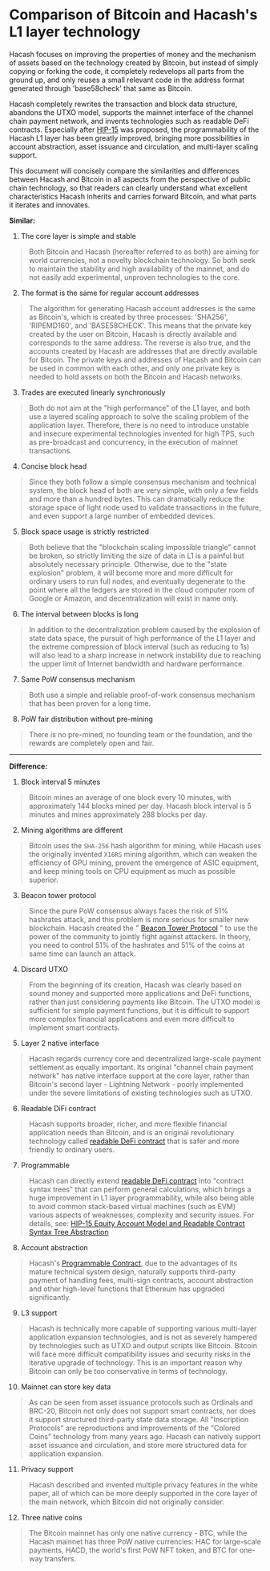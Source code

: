 Comparison of Bitcoin and Hacash's L1 layer technology
===

Hacash focuses on improving the properties of money and the mechanism of assets based on the technology created by Bitcoin, but instead of simply copying or forking the code, it completely redevelops all parts from the ground up, and only reuses a small relevant code in the address format generated through 'base58check' that same as Bitcoin.

Hacash completely rewrites the transaction and block data structure, abandons the UTXO model, supports the mainnet interface of the channel chain payment network, and invents technologies such as readable DeFi contracts. Especially after [HIP-15](https://github.com/hacash/paper/blob/master/HIP/protocol/account_and_syntax_tree_abstraction.md) was proposed, the programmability of the Hacash L1 layer has been greatly improved, bringing more possibilities in account abstraction, asset issuance and circulation, and multi-layer scaling support.

This document will concisely compare the similarities and differences between Hacash and Bitcoin in all aspects from the perspective of public chain technology, so that readers can clearly understand what excellent characteristics Hacash inherits and carries forward Bitcoin, and what parts it iterates and innovates.

**Similar:**


1. The core layer is simple and stable

> Both Bitcoin and Hacash (hereafter referred to as both) are aiming for world currencies, not a novelty blockchain technology. So both seek to maintain the stability and high availability of the mainnet, and do not easily add experimental, unproven technologies to the core.

2. The format is the same for regular account addresses

> The algorithm for generating Hacash account addresses is the same as Bitcoin's, which is created by three processes: 'SHA256', 'RIPEMD160', and 'BASE58CHECK'. This means that the private key created by the user on Bitcoin, Hacash is directly available and corresponds to the same address. The reverse is also true, and the accounts created by Hacash are addresses that are directly available for Bitcoin. The private keys and addresses of Hacash and Bitcoin can be used in common with each other, and only one private key is needed to hold assets on both the Bitcoin and Hacash networks.

3. Trades are executed linearly synchronously

> Both do not aim at the "high performance" of the L1 layer, and both use a layered scaling approach to solve the scaling problem of the application layer. Therefore, there is no need to introduce unstable and insecure experimental technologies invented for high TPS, such as pre-broadcast and concurrency, in the execution of mainnet transactions.

4. Concise block head

> Since they both follow a simple consensus mechanism and technical system, the block head of both are very simple, with only a few fields and more than a hundred bytes. This can dramatically reduce the storage space of light node used to validate transactions in the future, and even support a large number of embedded devices.

5. Block space usage is strictly restricted

> Both believe that the "blockchain scaling impossible triangle" cannot be broken, so strictly limiting the size of data in L1 is a painful but absolutely necessary principle. Otherwise, due to the "state explosion" problem, it will become more and more difficult for ordinary users to run full nodes, and eventually degenerate to the point where all the ledgers are stored in the cloud computer room of Google or Amazon, and decentralization will exist in name only.

6. The interval between blocks is long

> In addition to the decentralization problem caused by the explosion of state data space, the pursuit of high performance of the L1 layer and the extreme compression of block interval (such as reducing to 1s) will also lead to a sharp increase in network instability due to reaching the upper limit of Internet bandwidth and hardware performance. 

7. Same PoW consensus mechanism

>   Both use a simple and reliable proof-of-work consensus mechanism that has been proven for a long time.

8. PoW fair distribution without pre-mining

> There is no pre-mined, no founding team or the foundation, and the rewards are completely open and fair.

---

**Difference:**

1. Block interval 5 minutes

> Bitcoin mines an average of one block every 10 minutes, with approximately 144 blocks mined per day. Hacash block interval is 5 minutes and mines approximately 288 blocks per day.

2. Mining algorithms are different

> Bitcoin uses the `SHA-256` hash algorithm for mining, while Hacash uses the originally invented `X16RS` mining algorithm, which can weaken the efficiency of GPU mining, prevent the emergence of ASIC equipment, and keep mining tools on CPU equipment as much as possible superior.

3. Beacon tower protocol

> Since the pure PoW consensus always faces the risk of 51% hashrates attack, and this problem is more serious for smaller new blockchain. Hacash created the " [Beacon Tower Protocol](https://github.com/hacash/paper/blob/master/HIP/protocol/PoW_of_avoid_51_percent_attack.md) " to use the power of the community to jointly fight against attackers. In theory, you need to control 51% of the hashrates and 51% of the coins at same time can launch an attack.

4. Discard UTXO

> From the beginning of its creation, Hacash was clearly based on sound money and supported more applications and DeFi functions, rather than just considering payments like Bitcoin. The UTXO model is sufficient for simple payment functions, but it is difficult to support more complex financial applications and even more difficult to implement smart contracts.

5. Layer 2 native interface

> Hacash regards currency core and decentralized large-scale payment settlement as equally important. Its original "channel chain payment network" has native interface support at the core layer, rather than Bitcoin's second layer - Lightning Network - poorly implemented under the severe limitations of existing technologies such as UTXO.

6. Readable DiFi contract

> Hacash supports broader, richer, and more flexible financial application needs than Bitcoin, and is an original revolutionary technology called [readable DeFi contract](https://github.com/hacash/paper/blob/master/tech/readability_contract_introduction.md) that is safer and more friendly to ordinary users.

7. Programmable

> Hacash can directly extend [readable DeFi contract](https://github.com/hacash/paper/blob/master/tech/readability_contract_introduction.md) into "contract syntax trees" that can perform general calculations, which brings a huge improvement in L1 layer programmability, while also being able to avoid common stack-based virtual machines (such as EVM) various aspects of weaknesses, complexity and security issues. For details, see: [HIP-15 Equity Account Model and Readable Contract Syntax Tree Abstraction](https://github.com/hacash/paper/blob/master/HIP/protocol/account_and_syntax_tree_abstraction.md)

8. Account abstraction

> Hacash's [Programmable Contract](https://github.com/hacash/paper/blob/master/HIP/protocol/account_and_syntax_tree_abstraction.md), due to the advantages of its mature technical system design, naturally supports third-party payment of handling fees, multi-sign contracts, account abstraction and other high-level functions that Ethereum has upgraded significantly.

9. L3 support

> Hacash is technically more capable of supporting various multi-layer application expansion technologies, and is not as severely hampered by technologies such as UTXO and output scripts like Bitcoin. Bitcoin will face more difficult compatibility issues and security risks in the iterative upgrade of technology. This is an important reason why Bitcoin can only be too conservative in terms of technology.

10. Mainnet can store key data

> As can be seen from asset issuance protocols such as Ordinals and BRC-20, Bitcoin not only does not support smart contracts, nor does it support structured third-party state data storage. All "Inscription Protocols" are reproductions and improvements of the "Colored Coins" technology from many years ago. Hacash can natively support asset issuance and circulation, and store more structured data for application expansion.

11. Privacy support

> Hacash described and invented multiple privacy features in the white paper, all of which can be more deeply supported in the core layer of the main network, which Bitcoin did not originally consider.

12. Three native coins

> The Bitcoin mainnet has only one native currency - BTC, while the Hacash mainnet has three PoW native currencies: HAC for large-scale payments, HACD, the world's first PoW NFT token, and BTC for one-way transfers.










